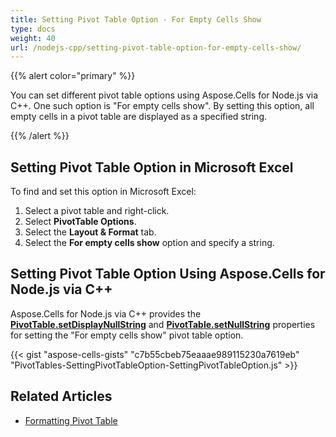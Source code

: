 ```yaml
---
title: Setting Pivot Table Option - For Empty Cells Show
type: docs
weight: 40
url: /nodejs-cpp/setting-pivot-table-option-for-empty-cells-show/
---
```


{{% alert color="primary" %}}

You can set different pivot table options using Aspose.Cells for Node.js via C++. One such option is "For empty cells show". By setting this option, all empty cells in a pivot table are displayed as a specified string.

{{% /alert %}}

## **Setting Pivot Table Option in Microsoft Excel**

To find and set this option in Microsoft Excel:

1. Select a pivot table and right-click.
1. Select **PivotTable Options**.
1. Select the **Layout & Format** tab.
1. Select the **For empty cells show** option and specify a string.

## **Setting Pivot Table Option Using Aspose.Cells for Node.js via C++**

Aspose.Cells for Node.js via C++ provides the [**PivotTable.setDisplayNullString**](https://reference.aspose.com/cells/nodejs-cpp/pivottable/#setDisplayNullString-boolean-) and [**PivotTable.setNullString**](https://reference.aspose.com/cells/nodejs-cpp/pivottable/#setNullString-string-) properties for setting the "For empty cells show" pivot table option.

{{< gist "aspose-cells-gists" "c7b55cbeb75eaaae989115230a7619eb" "PivotTables-SettingPivotTableOption-SettingPivotTableOption.js" >}}

## Related Articles

- [Formatting Pivot Table](/cells/nodejs-cpp/formatting-pivot-table/)

